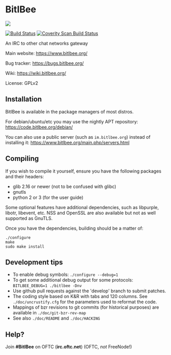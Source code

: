 # BitlBee

![](https://www.bitlbee.org/style/logo.png)

[![Build Status](https://travis-ci.org/bitlbee/bitlbee.svg)](https://travis-ci.org/bitlbee/bitlbee)
[![Coverity Scan Build Status](https://scan.coverity.com/projects/4028/badge.svg)](https://scan.coverity.com/projects/4028)

An IRC to other chat networks gateway

Main website: https://www.bitlbee.org/

Bug tracker: https://bugs.bitlbee.org/

Wiki: https://wiki.bitlbee.org/

License: GPLv2

## Installation

BitlBee is available in the package managers of most distros.

For debian/ubuntu/etc you may use the nightly APT repository: https://code.bitlbee.org/debian/

You can also use a public server (such as `im.bitlbee.org`) instead of installing it: https://www.bitlbee.org/main.php/servers.html

## Compiling

If you wish to compile it yourself, ensure you have the following packages and their headers:

* glib 2.16 or newer (not to be confused with glibc)
* gnutls
* python 2 or 3 (for the user guide)

Some optional features have additional dependencies, such as libpurple, libotr, libevent, etc.
NSS and OpenSSL are also available but not as well supported as GnuTLS.

Once you have the dependencies, building should be a matter of:

    ./configure
    make
    sudo make install

## Development tips

* To enable debug symbols: `./configure --debug=1`
* To get some additional debug output for some protocols: `BITLBEE_DEBUG=1 ./bitlbee -Dnv`
* Use github pull requests against the 'develop' branch to submit patches.
* The coding style based on K&R with tabs and 120 columns. See `./doc/uncrustify.cfg` for the parameters used to reformat the code.
* Mappings of bzr revisions to git commits (for historical purposes) are available in `./doc/git-bzr-rev-map`
* See also `./doc/README` and `./doc/HACKING`

## Help?

Join **#BitlBee** on OFTC (**irc.oftc.net**) (OFTC, *not* FreeNode!)

